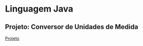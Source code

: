 # Linguagem Java

## Projeto: Conversor de Unidades de Medida
[Projeto](https://github.com/Evandro-Roson/Linguagens/tree/main/Java/Projeto-Conversor-Unidades)
